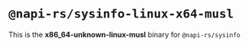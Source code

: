 # `@napi-rs/sysinfo-linux-x64-musl`

This is the **x86_64-unknown-linux-musl** binary for `@napi-rs/sysinfo`
